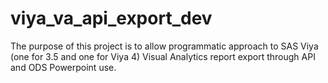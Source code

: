 # viya_va_api_export_dev

The purpose of this project is to allow programmatic approach to SAS Viya (one for 3.5 and one for Viya 4) Visual Analytics report export through API and ODS Powerpoint use.
